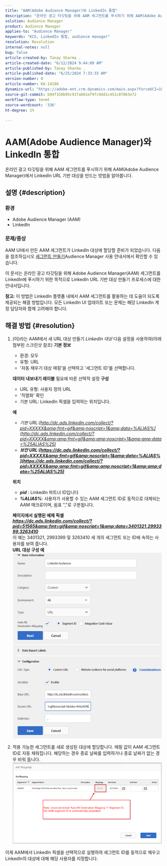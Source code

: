 ```yaml
---
title: "AAM(Adobe Audience Manager)와 LinkedIn 통합"
description: "온라인 광고 타깃팅을 위해 AAM 세그먼트를 푸시하기 위해 AAM(Adobe Audience Manager)에서 LinkedIn URL 기반 대상을 만드는 방법을 알아봅니다."
solution: Audience Manager
product: Audience Manager
applies-to: "Audience Manager"
keywords: "KCS, LinkedIn 통합, audience manager"
resolution: Resolution
internal-notes: null
bug: false
article-created-by: Tanay Sharma .
article-created-date: "6/12/2024 9:44:09 AM"
article-published-by: Tanay Sharma .
article-published-date: "6/25/2024 7:33:33 AM"
version-number: 8
article-number: KA-14186
dynamics-url: "https://adobe-ent.crm.dynamics.com/main.aspx?forceUCI=1&pagetype=entityrecord&etn=knowledgearticle&id=c8ad6e4b-a028-ef11-840b-6045bd0065b6"
source-git-commit: b94f150b95c91fab01ef9fc9dd1c451c07063e72
workflow-type: tm+mt
source-wordcount: '336'
ht-degree: 1%

---
```


# AAM(Adobe Audience Manager)와 LinkedIn 통합


온라인 광고 타깃팅을 위해 AAM 세그먼트를 푸시하기 위해 AAM(Adobe Audience Manager)에서 LinkedIn URL 기반 대상을 만드는 방법을 알아봅니다.

## 설명 {#description}


### 환경

- Adobe Audience Manager (AAM)
- LinkedIn


### 문제/증상

AAM UI에서 만든 AAM 세그먼트가 LinkedIn 대상에 할당할 준비가 되었습니다. 다음을 참조하십시오 [세그먼트 만들기](https://experienceleague.adobe.com/docs/audience-manager/user-guide/features/segments/segment-builder.html#create-segment)Audience Manager 사용 안내서에서 확인할 수 있습니다.

이 문서는 온라인 광고 타깃팅을 위해 Adobe Audience Manager(AAM) 세그먼트를 LinkedIn에 푸시하기 위한 목적으로 LinkedIn URL 기반 대상 만들기 프로세스에 대한 안내서입니다.

<b>참고:</b> 이 방법은 LinkedIn 플랫폼 내에서 AAM 세그먼트를 활용하는 데 도움이 되도록 제공되는 해결 방법입니다. 모든 LinkedIn UI 업데이트 또는 문제는 해당 LinkedIn 계정 담당자와 함께 고려해야 합니다.


## 해결 방법 {#resolution}


1. (이)라는 AAM에서 새 URL 대상 만들기 *LinkedIn 대상* 다음 설정을 사용하여(아래 첨부된 스크린샷 참조)
   <b>기본 정보 </b>

   - 환경: 모두
   - 유형: URL
   - &#39;자동 채우기 대상 매핑&#39;을 선택하고 &#39;세그먼트 ID&#39;를 선택합니다.

   <b>데이터 내보내기 레이블</b>
필요에 따른 선택적 설정
   <b>구성</b>

   - URL 유형: 사용자 정의 URL
   - &#39;직렬화&#39; 확인
   - 기본 URL: LinkedIn 픽셀을 입력하는 위치입니다.

   <b>예</b>

   - *기본 URL:<b></b>[http://dc.ads.linkedin.com/collect/?pid=XXXXX&amp;fmt=gif&amp;noscript=1&amp;data=%ALIAS%](http://dc.ads.linkedin.com/collect/?pid=XXXXX&amp;amp;fmt=gif&amp;amp;noscript=1&amp;amp;data=%25ALIAS%25)<b>*
   - *보안 URL:</b><b>[https://dc.ads.linkedin.com/collect/?pid=XXXXX&amp;fmt=gif&amp;noscript=1&amp;data=%ALIAS%](https://dc.ads.linkedin.com/collect/?pid=XXXXX&amp;amp;fmt=gif&amp;amp;noscript=1&amp;amp;data=%25ALIAS%25)</b>*

   <b>위치</b>

   - <b>*pid</b>* : LinkedIn 파트너 ID입니다
   - <b>*%ALIAS%</b>*: 사용자가 사용할 수 있는 AAM 세그먼트 ID로 동적으로 대체되는 AAM 매크로이며, 쉼표 &quot;,&quot;로 구분됩니다.

   <b>페이지에서 실행된 예제 픽셀</b>
 <br>    <u><b><em><a href="https://dc.ads.linkedin.com/collect/?pid=51565&amp;fmt=gif&amp;noscript=1&amp;data=%25ALIAS%25" style="color:#0563c1; text-decoration:underline">https://dc.ads.linkedin.com/collect/?pid=51565&amp;fmt=gif&amp;noscript=1&amp;data=3401321,2993399,3263410</a></em></b></u>
 <br>    이 예는 3401321, 2993399 및 3263410 세 개의 세그먼트 또는 ID에 속하는 사용자를 보여 줍니다.
 <br>    <b>URL 대상 구성 예</b>
   ![](assets/7ded78d7-a028-ef11-840b-6045bd0065b6.png)
2. 적용 가능한 세그먼트를 새로 생성된 대상에 할당합니다. 매핑 값이 AAM 세그먼트 ID로 자동 채워집니다.
해당하는 경우 종료 날짜를 입력하거나 종료 날짜가 없는 경우 비워 둡니다.
   ![](assets/c38fd9f6-a028-ef11-840b-6045bd0065b6.png)


이제 AAM에서 LinkedIn 픽셀을 선택적으로 실행하여 세그먼트 ID를 동적으로 채우고 LinkedIn의 대상에 대해 해당 사용자를 지정합니다.

